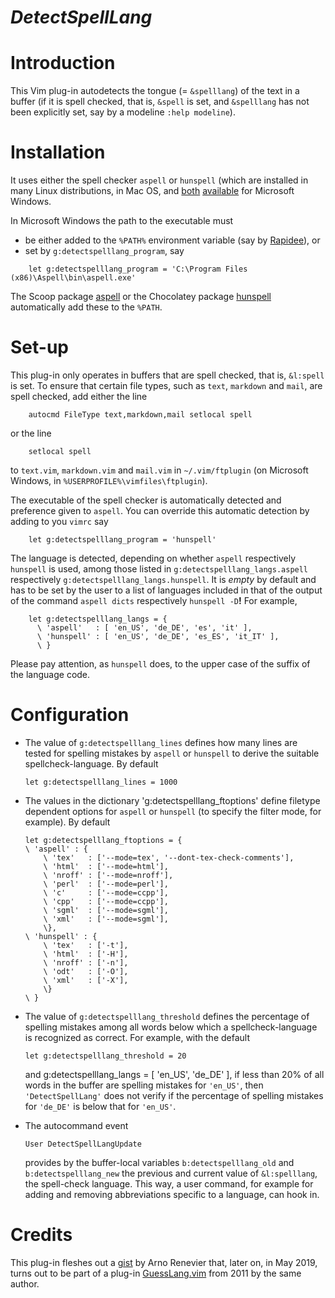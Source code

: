 *DetectSpellLang*
=========

# Introduction

This Vim plug-in autodetects the tongue (= `&spelllang`) of the text in a buffer (if it is spell checked, that is, `&spell` is set, and `&spelllang` has not been explicitly set, say by a modeline `:help modeline`).

# Installation

It uses either the spell checker `aspell` or `hunspell` (which are installed in many Linux distributions, in Mac OS, and [both](http://aspell.net/man-html/WIN32-Notes.html) [available](https://chocolatey.org/packages/hunspell.portable) for Microsoft Windows.

In Microsoft Windows the path to the executable must

- be either added to the `%PATH%` environment variable (say by [Rapidee](http://www.rapidee.com/)), or
- set by `g:detectspelllang_program`, say

```vim
    let g:detectspelllang_program = 'C:\Program Files (x86)\Aspell\bin\aspell.exe'
```

The Scoop package [aspell](https://github.com/ScoopInstaller/Main/blob/master/bucket/aspell.json) or the Chocolatey package [hunspell](https://chocolatey.org/packages/hunspell.portable) automatically add these to the `%PATH`.

# Set-up

This plug-in only operates in buffers that are spell checked, that is, `&l:spell` is set.
To ensure that certain file types, such as `text`, `markdown` and `mail`, are spell checked, add either the line

```vim
    autocmd FileType text,markdown,mail setlocal spell
```

or the line

```vim
    setlocal spell
```

to `text.vim`, `markdown.vim` and `mail.vim` in `~/.vim/ftplugin` (on Microsoft Windows, in `%USERPROFILE%\vimfiles\ftplugin`).

The executable of the spell checker is automatically detected and preference given to `aspell`.
You can override this automatic detection by adding to you `vimrc` say

```vim
    let g:detectspelllang_program = 'hunspell'
```

The language is detected, depending on whether `aspell` respectively `hunspell`
is used, among those listed in `g:detectspelllang_langs.aspell` respectively
`g:detectspelllang_langs.hunspell`. It is *empty* by default and has to be
set by the user to a list of languages included in that of the output of the
command `aspell dicts` respectively `hunspell -D`**!**
For example,

```vim
    let g:detectspelllang_langs = {
      \ 'aspell'   : [ 'en_US', 'de_DE', 'es', 'it' ],
      \ 'hunspell' : [ 'en_US', 'de_DE', 'es_ES', 'it_IT' ],
      \ }
```

Please pay attention, as `hunspell` does, to the upper case of the suffix of the language code.

# Configuration

- The value of `g:detectspelllang_lines` defines how many lines are tested for spelling mistakes by `aspell` or `hunspell` to derive the suitable spellcheck-language.
    By default

    ```vim
    let g:detectspelllang_lines = 1000
    ```

- The values in the dictionary 'g:detectspelllang_ftoptions' define filetype dependent options for `aspell` or `hunspell` (to specify the filter mode, for example).
    By default

    ```vim
    let g:detectspelllang_ftoptions = {
    \ 'aspell' : {
        \ 'tex'   : ['--mode=tex', '--dont-tex-check-comments'],
        \ 'html'  : ['--mode=html'],
        \ 'nroff' : ['--mode=nroff'],
        \ 'perl'  : ['--mode=perl'],
        \ 'c'     : ['--mode=ccpp'],
        \ 'cpp'   : ['--mode=ccpp'],
        \ 'sgml'  : ['--mode=sgml'],
        \ 'xml'   : ['--mode=sgml'],
        \},
    \ 'hunspell' : {
        \ 'tex'   : ['-t'],
        \ 'html'  : ['-H'],
        \ 'nroff' : ['-n'],
        \ 'odt'   : ['-O'],
        \ 'xml'   : ['-X'],
        \}
    \ }
    ```

- The value of `g:detectspelllang_threshold` defines the percentage of spelling mistakes among all words below which a spellcheck-language is recognized as correct.
    For example, with the default

    ```vim
    let g:detectspelllang_threshold = 20
    ```

    and g:detectspelllang_langs = [ 'en_US', 'de_DE' ], if less than 20% of all words in the buffer are spelling mistakes for `'en_US'`, then `'DetectSpellLang'` does not verify if the percentage of spelling mistakes for `'de_DE'` is below that for `'en_US'`.

- The autocommand event

    ```vim
    User DetectSpellLangUpdate
    ```

    provides by the buffer-local variables `b:detectspelllang_old` and `b:detectspelllang_new` the previous and current value of `&l:spelllang`, the spell-check language.
    This way, a user command, for example for adding and removing abbreviations specific to a language, can hook in.

# Credits

This plug-in fleshes out a [gist](https://gist.github.com/arenevier/1142114) by Arno Renevier that, later on, in May 2019, turns out to be part of a plug-in [GuessLang.vim](https://github.com/arenevier/vimguesslang/blob/master/GuessLang.vim) from 2011 by the same author.
